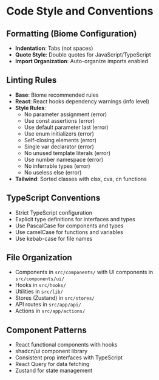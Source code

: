 # Code Style and Conventions

## Formatting (Biome Configuration)
- **Indentation**: Tabs (not spaces)
- **Quote Style**: Double quotes for JavaScript/TypeScript
- **Import Organization**: Auto-organize imports enabled

## Linting Rules
- **Base**: Biome recommended rules
- **React**: React hooks dependency warnings (info level)
- **Style Rules**:
  - No parameter assignment (error)
  - Use const assertions (error)
  - Use default parameter last (error)
  - Use enum initializers (error)
  - Self-closing elements (error)
  - Single var declarator (error)
  - No unused template literals (error)
  - Use number namespace (error)
  - No inferrable types (error)
  - No useless else (error)
- **Tailwind**: Sorted classes with clsx, cva, cn functions

## TypeScript Conventions
- Strict TypeScript configuration
- Explicit type definitions for interfaces and types
- Use PascalCase for components and types
- Use camelCase for functions and variables
- Use kebab-case for file names

## File Organization
- Components in `src/components/` with UI components in `src/components/ui/`
- Hooks in `src/hooks/`
- Utilities in `src/lib/`
- Stores (Zustand) in `src/stores/`
- API routes in `src/app/api/`
- Actions in `src/app/actions/`

## Component Patterns
- React functional components with hooks
- shadcn/ui component library
- Consistent prop interfaces with TypeScript
- React Query for data fetching
- Zustand for state management